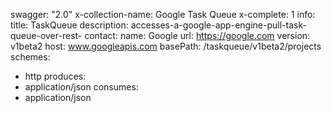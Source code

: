 swagger: "2.0"
x-collection-name: Google Task Queue
x-complete: 1
info:
  title: TaskQueue
  description: accesses-a-google-app-engine-pull-task-queue-over-rest-
  contact:
    name: Google
    url: https://google.com
  version: v1beta2
host: www.googleapis.com
basePath: /taskqueue/v1beta2/projects
schemes:
- http
produces:
- application/json
consumes:
- application/json